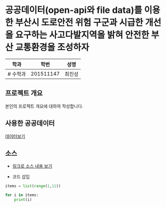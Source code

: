 # 공공데이터(open-api와 file data)를 이용한 부산시 도로안전 위험 구군과 시급한 개선을 요구하는 사고다발지역을 밝혀 안전한 부산 교통환경을 조성하자

학과 | 학번 | 성명
---- | ---- | ---- 
# 수학과 |201511147 |최진성


## 프로젝트 개요
본인의 프로젝트 개요에 대하여 작성합니다.

## 사용한 공공데이터 
[데이터보기](https://github.com/cybermin/python2019/blob/master/%EB%B6%80%EC%82%B0%EA%B5%90%ED%86%B5%EA%B3%B5%EC%82%AC_%EB%8F%84%EC%8B%9C%EC%B2%A0%EB%8F%84%EC%97%AD%EC%82%AC%EC%A0%95%EB%B3%B4_20190520.csv)

## 소스
* [링크로 소스 내용 보기](https://github.com/cybermin/python2019/blob/master/tes.py) 

* 코드 삽입
~~~python
items = list(range(1,11))

for i in items:
    print(i)
~~~
